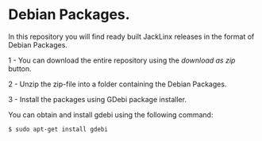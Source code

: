 # Debian Packages.

In this repository you will find ready built JackLinx releases in the format of Debian Packages.

1 - You can download the entire repository using the *download as zip* button.

2 - Unzip the zip-file into a folder containing the Debian Packages.

3 - Install the packages using GDebi package installer.

You can obtain and install gdebi using the following command:

```
$ sudo apt-get install gdebi
```

